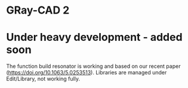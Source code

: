 # GRay-CAD 2

Under heavy development - added soon
=======
The function build resonator is working and based on our recent paper (https://doi.org/10.1063/5.0253513).
Libraries are managed under Edit/Library, not working fully.
